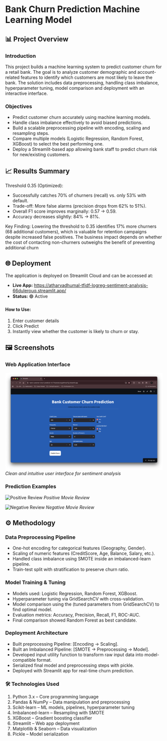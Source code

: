 # Bank Churn Prediction Machine Learning Model

## 📊 Project Overview
### Introduction
This project builds a machine learning system to predict customer churn for a retail bank. The goal is to analyze customer demographic and account-related features to identify which customers are most likely to leave the bank. The solution includes data preprocessing, handling class imbalance, hyperparameter tuning, model comparison and deployment with an interactive interface.

### Objectives
- Predict customer churn accurately using machine learning models.
- Handle class imbalance effectively to avoid biased predictions.
- Build a scalable preprocessing pipeline with encoding, scaling and resampling steps.
- Compare multiple models (Logistic Regression, Random Forest, XGBoost) to select the best performing one.
- Deploy a Streamlit-based app allowing bank staff to predict churn risk for new/existing customers.

## 📈 Results Summary
Threshold 0.35 (Optimized):

- Successfully catches 70% of churners (recall) vs. only 53% with default.
- Trade-off: More false alarms (precision drops from 62% to 51%).
- Overall F1 score improves marginally: 0.57 → 0.59.
- Accuracy decreases slightly: 84% → 81%.

Key Finding: Lowering the threshold to 0.35 identifies 17% more churners (68 additional customers), which is valuable for retention campaigns despite increased false positives. The business impact depends on whether the cost of contacting non-churners outweighs the benefit of preventing additional churn

## 🌐 Deployment
The application is deployed on Streamlit Cloud and can be accessed at:
- **Live App:** https://atharvadhumal-tfidf-logreg-sentiment-analysis-66dulerouq.streamlit.app/
- **Status:** 🟢 Active

#### How to Use:
1. Enter customer details
2. Click Predict
3. Instantly view whether the customer is likely to churn or stay.

## 🖼️ Screenshots
### Web Application Interface
![App Interface](screenshots/project_GUI.png)
*Clean and intuitive user interface for sentiment analysis*

### Prediction Examples
![Positive Review](screenshots/positive.png)
*Positive Movie Review*

![Negative Review](screenshots/negative.png)
*Negative Movie Review*

## ⚙️ Methodology
### Data Preprocessing Pipeline
- One-hot encoding for categorical features (Geography, Gender).
- Scaling of numeric features (CreditScore, Age, Balance, Salary, etc.).
- Handled class imbalance using SMOTE inside an imbalanced-learn pipeline.
- Train-test split with stratification to preserve churn ratio.

### Model Training & Tuning
- Models used: Logistic Regression, Random Forest, XGBoost.
- Hyperparameter tuning via GridSearchCV with cross-validation.
- Model comparison using the (tuned parameters from GridSearchCV) to find optimal model.
- Evaluation metrics: Accuracy, Precision, Recall, F1, ROC-AUC.
- Final comparison showed Random Forest as best candidate.

### Deployment Architecture
- Built preprocessing Pipeline: [Encoding → Scaling].
- Built an Imbalanced Pipeline: [SMOTE → Preprocessing → Model].
- Developed input utility function to transform raw input data into model-compatible format.
- Serialized final model and preprocessing steps with pickle.
- Deployed with Streamlit app for real-time churn prediction.

### 🛠️ Technologies Used
1.	Python 3.x – Core programming language
2.	Pandas & NumPy – Data manipulation and preprocessing
3.	Scikit-learn – ML models, pipelines, hyperparameter tuning
4.	Imbalanced-learn – Resampling with SMOTE
5.	XGBoost – Gradient boosting classifier
6.	Streamlit – Web app deployment
7.	Matplotlib & Seaborn – Data visualization
8.	Pickle – Model serialization
